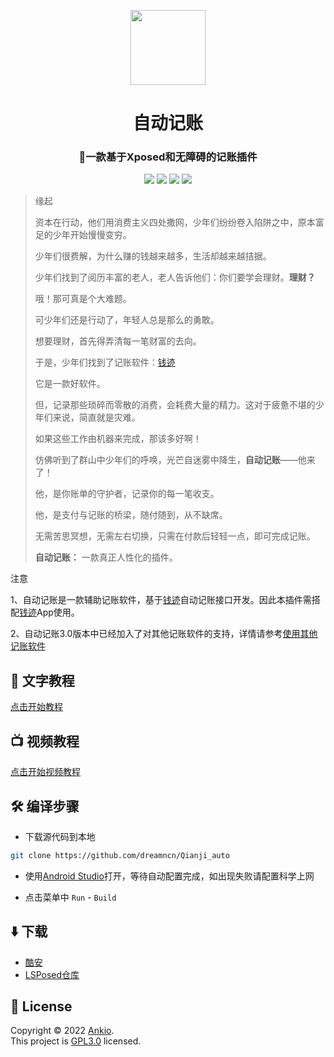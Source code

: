 
<p align="center">
<img src="https://cdn.jsdelivr.net/gh/dreamncn/picBed@master/uPic/2022_01_02_21_04_42_1641128682_1641128682216_WVHsgT.png" width=120 style="text-align:center">
 <h1 align="center">自动记账</h1>
 <h3 align="center">🚀一款基于Xposed和无障碍的记账插件</h3>
<p align="center">
<img src="https://img.shields.io/static/v1?label=framework&message=Xposed%2F%E6%97%A0%E9%9A%9C%E7%A2%8D&color=success&style=for-the-badge"/>
 <img src="https://img.shields.io/static/v1?label=licenes&message=GPL3.0&color=important&style=for-the-badge"/>
 <img src="https://img.shields.io/github/stars/dreamncn/Qianji_auto.svg?style=for-the-badge"/>
 <img src="https://img.shields.io/static/v1?label=download&message=44K&color=9cf&style=for-the-badge"/>
</p>
</p>


> 缘起
> 
> 资本在行动，他们用消费主义四处撒网，少年们纷纷卷入陷阱之中，原本富足的少年开始慢慢变穷。
> 
> 少年们很费解，为什么赚的钱越来越多，生活却越来越拮据。
> 
> 少年们找到了阅历丰富的老人，老人告诉他们：你们要学会理财。**理财？**
> 
> 哦！那可真是个大难题。
> 
> 可少年们还是行动了，年轻人总是那么的勇敢。
> 
> 想要理财，首先得弄清每一笔财富的去向。
> 
> 于是，少年们找到了记账软件：[钱迹](https://www.coolapk.com/apk/com.mutangtech.qianji)
> 
> 它是一款好软件。
> 
> 但，记录那些琐碎而零散的消费，会耗费大量的精力。这对于疲惫不堪的少年们来说，简直就是灾难。
> 
> 如果这些工作由机器来完成，那该多好啊！
> 
> 仿佛听到了群山中少年们的呼唤，光芒自迷雾中降生，**自动记账**——他来了！
> 
> 他，是你账单的守护者，记录你的每一笔收支。
> 
> 他，是支付与记账的桥梁，随付随到，从不缺席。
> 
> 无需苦思冥想，无需左右切换，只需在付款后轻轻一点，即可完成记账。
> 
> **自动记账：** 一款真正人性化的插件。


 注意 

 1、自动记账是一款辅助记账软件，基于[钱迹](https://www.coolapk.com/apk/com.mutangtech.qianji)自动记账接口开发。因此本插件需搭配[钱迹](https://www.coolapk.com/apk/com.mutangtech.qianji)App使用。<br/>

 2、自动记账3.0版本中已经加入了对其他记账软件的支持，详情请参考[使用其他记账软件]()



## 📖 文字教程

[点击开始教程](https://auto.ankio.net)


## 📺 视频教程

[点击开始视频教程](https://player.bilibili.com/player.html?aid=289448844&bvid=BV1Hf4y147Yi&cid=303785417&page=1)

## 🛠️ 编译步骤

- 下载源代码到本地

```bash
git clone https://github.com/dreamncn/Qianji_auto
```

- 使用[Android Studio](https://developer.android.com/studio)打开，等待自动配置完成，如出现失败请配置科学上网

- 点击菜单中 `Run` - `Build`

## ⬇️ 下载

- [酷安](https://www.coolapk.com/apk/cn.dreamn.qianji_auto)
- [LSPosed仓库](https://github.com/Xposed-Modules-Repo/cn.dreamn.qianji_auto/releases/tag/v3.2.4)


## 📝 License

Copyright © 2022 [Ankio](https://www.ankio.net).<br />
This project is [GPL3.0](https://github.com/dreamncn/Qianji_auto/blob/master/LICENSE) licensed.




 
